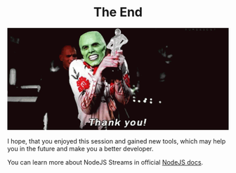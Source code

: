 <h1 align="center">
    The End
</h1>

<p align="center">
    <img width="600" src="./assets/thankyou-the-mask.gif" alt="Thankyou">
</p>

I hope, that you enjoyed this session and gained new tools, which may help you in the future and make you a better developer.

You can learn more about NodeJS Streams in official [NodeJS docs](https://nodejs.org/api/stream.html).
